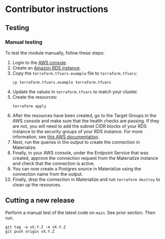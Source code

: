 # Contributor instructions

## Testing

### Manual testing

To test the module manually, follow these steps:

1. Login to the [AWS console](https://aws.amazon.com/).
1. Create an [Amazon RDS instance](https://aws.amazon.com/rds/).
1. Copy the `terraform.tfvars.example` file to `terraform.tfvars`:
    ```
    cp terraform.tfvars.example terraform.tfvars
    ```
1. Update the values in `terraform.tfvars` to match your cluster.
1. Create the resources:
    ```
    terraform apply
    ```
1. After the resources have been created, go to the Target Groups in the AWS console and make sure that the health checks are passing. If they are not, you will need to add the subnet CIDR blocks of your RDS instance to the security groups of your RDS instance. For more information, see [this AWS documentation](https://docs.aws.amazon.com/elasticloadbalancing/latest/network/load-balancer-troubleshooting.html).
1. Next, run the queries in the output to create the connection in Materialize.
1. Finally, in your AWS console, under the Endpoint Service that was created, approve the connection request from the Materialize instance and check that the connection is active.
1. You can now create a Postgres source in Materialize using the connection name from the output.
1. Finally, drop the connection in Materialize and run `terraform destroy` to clean up the resources.

## Cutting a new release

Perform a manual test of the latest code on `main`. See prior section. Then run:

    git tag -a vX.Y.Z -m vX.Y.Z
    git push origin vX.Y.Z
